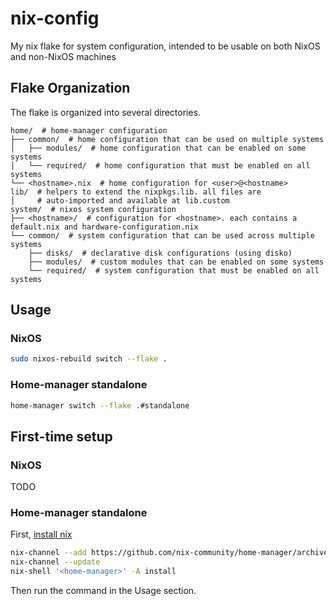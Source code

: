 # nix-config
My nix flake for system configuration, intended to be usable on both NixOS and non-NixOS machines

## Flake Organization

The flake is organized into several directories.

```
home/  # home-manager configuration
├── common/  # home configuration that can be used on multiple systems
│   ├── modules/  # home configuration that can be enabled on some systems
│   └── required/  # home configuration that must be enabled on all systems
└── <hostname>.nix  # home configuration for <user>@<hostname>
lib/  # helpers to extend the nixpkgs.lib. all files are
│     # auto-imported and available at lib.custom
system/  # nixos system configuration
├── <hostname>/  # configuration for <hostname>. each contains a default.nix and hardware-configuration.nix
└── common/  # system configuration that can be used across multiple systems
    ├── disks/  # declarative disk configurations (using disko)
    ├── modules/  # custom modules that can be enabled on some systems
    └── required/  # system configuration that must be enabled on all systems
```

## Usage

### NixOS
```bash
sudo nixos-rebuild switch --flake .
```

### Home-manager standalone
```bash
home-manager switch --flake .#standalone
```

## First-time setup

### NixOS

TODO

### Home-manager standalone
First, [install nix](https://nixos.org/download/)
```bash
nix-channel --add https://github.com/nix-community/home-manager/archive/master.tar.gz home-manager
nix-channel --update
nix-shell '<home-manager>' -A install
```
Then run the command in the Usage section.
